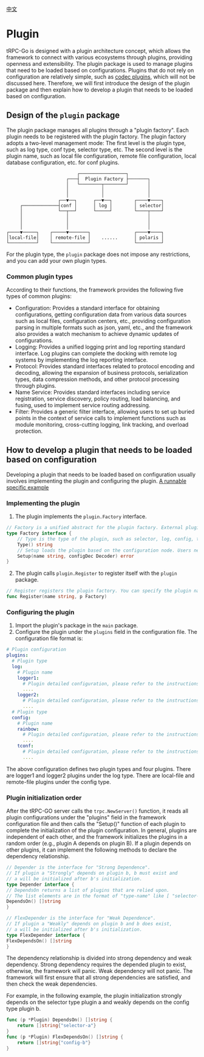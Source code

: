 [中文](README_zh_CN.md)


# Plugin

tRPC-Go is designed with a plugin architecture concept, which allows the framework to connect with various ecosystems through plugins, providing openness and extensibility.
The plugin package is used to manage plugins that need to be loaded based on configurations.
Plugins that do not rely on configuration are relatively simple, such as [codec plugins](../codec/README.md), which will not be discussed here.
Therefore, we will first introduce the design of the plugin package and then explain how to develop a plugin that needs to be loaded based on configuration.

## Design of the `plugin` package

The plugin package manages all plugins through a "plugin factory".
Each plugin needs to be registered with the plugin factory.
The plugin factory adopts a two-level management mode:
The first level is the plugin type, such as log type, conf type, selector type, etc.
The second level is the plugin name, such as local file configuration, remote file configuration, local database configuration, etc. for conf plugins.

```ascii
                          ┌─────────────────┐
                      ┌───┤  Plugin Factory ├───────┐
                      │   └────────┬────────┘       │
                      │            │                │
                      │            │                │
                   ┌──▼──┐      ┌──▼──┐        ┌────▼────┐
     ┌─────────────┤conf │      │ log │        │ selector│
     │             └──┬──┘      └─────┘        └────┬────┘
     │                │                             │
     │                │                             │
     │                │                             │
┌────▼─────┐    ┌─────▼───────┐                ┌────▼────┐
│local-file│    │ remote-file │    ......      │ polaris │
└──────────┘    └─────────────┘                └─────────┘
```

For the plugin type, the `plugin` package does not impose any restrictions, and you can add your own plugin types.

### Common plugin types

According to their functions, the framework provides the following five types of common plugins:

- Configuration: Provides a standard interface for obtaining configurations, getting configuration data from various data sources such as local files, configuration centers, etc., providing configuration parsing in multiple formats such as json, yaml, etc., and the framework also provides a watch mechanism to achieve dynamic updates of configurations.
- Logging: Provides a unified logging print and log reporting standard interface. Log plugins can complete the docking with remote log systems by implementing the log reporting interface.
- Protocol: Provides standard interfaces related to protocol encoding and decoding, allowing the expansion of business protocols, serialization types, data compression methods, and other protocol processing through plugins.
- Name Service: Provides standard interfaces including service registration, service discovery, policy routing, load balancing, and fusing, used to implement service routing addressing.
- Filter: Provides a generic filter interface, allowing users to set up buried points in the context of service calls to implement functions such as module monitoring, cross-cutting logging, link tracking, and overload protection.

## How to develop a plugin that needs to be loaded based on configuration

Developing a plugin that needs to be loaded based on configuration usually involves implementing the plugin and configuring the plugin. [A runnable specific example](../examples/features/plugin)

### Implementing the plugin

1. The plugin implements the `plugin.Factory` interface.

```go
// Factory is a unified abstract for the plugin factory. External plugins need to implement this interface to generate specific plugins and register them in specific plugin types.
type Factory interface {
    // Type is the type of the plugin, such as selector, log, config, tracing.
    Type() string
    // Setup loads the plugin based on the configuration node. Users need to define the specific plugin configuration data structure first.
    Setup(name string, configDec Decoder) error
}
```

2. The plugin calls `plugin.Register` to register itself with the `plugin` package.

```go
// Register registers the plugin factory. You can specify the plugin name yourself, and different factory instances can be registered for the same implementation with different configurations.
func Register(name string, p Factory)
```

### Configuring the plugin

1. Import the plugin's package in the `main` package.
2. Configure the plugin under the `plugins` field in the configuration file. The configuration file format is:
```yaml
# Plugin configuration
plugins:
  # Plugin type
  log:
    # Plugin name
    logger1:
      # Plugin detailed configuration, please refer to the instructions of each plugin for details
      ....
    logger2:
      # Plugin detailed configuration, please refer to the instructions of each plugin for details
      ....
  # Plugin type
  config:
    # Plugin name
    rainbow:
      # Plugin detailed configuration, please refer to the instructions of each plugin for details
      ....
    tconf:
      # Plugin detailed configuration, please refer to the instructions of each plugin for details
      ....
```
The above configuration defines two plugin types and four plugins.
There are logger1 and logger2 plugins under the log type.
There are local-file and remote-file plugins under the config type.

### Plugin initialization order

After the tRPC-GO server calls the `trpc.NewServer()` function, it reads all plugin configurations under the "plugins" field in the framework configuration file and then calls the "Setup()" function of each plugin to complete the initialization of the plugin configuration.
In general, plugins are independent of each other, and the framework initializes the plugins in a random order (e.g., plugin A depends on plugin B).
If a plugin depends on other plugins, it can implement the following methods to declare the dependency relationship.

```go
// Depender is the interface for "Strong Dependence".
// If plugin a "Strongly" depends on plugin b, b must exist and
// a will be initialized after b's initialization.
type Depender interface {
// DependsOn returns a list of plugins that are relied upon.
// The list elements are in the format of "type-name" like [ "selector-polaris" ].
DependsOn() []string
}

// FlexDepender is the interface for "Weak Dependence".
// If plugin a "Weakly" depends on plugin b and b does exist,
// a will be initialized after b's initialization.
type FlexDepender interface {
FlexDependsOn() []string
}
```

The dependency relationship is divided into strong dependency and weak dependency.
Strong dependency requires the depended plugin to exist, otherwise, the framework will panic.
Weak dependency will not panic.
The framework will first ensure that all strong dependencies are satisfied, and then check the weak dependencies.

For example, in the following example, the plugin initialization strongly depends on the selector type plugin a and weakly depends on the config type plugin b.

```go
func (p *Plugin) DependsOn() []string {
    return []string{"selector-a"}
}
func (p *Plugin) FlexDependsOn() []string {
    return []string{"config-b"}
}
```